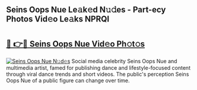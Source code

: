 ## Seins Oops Nue Le𝚊k𝚎d N𝚞𝚍es - Part-ecy Photos Vid𝚎o Le𝚊ks NPRQI

# <h2><a href="http://fb9a7n9.evod.top/?m=Seins+Oops+Nue">🔗 👉🔴 Seins Oops Nue Vid𝚎o Ph𝚘t𝚘s</a></h2>

[![Seins Oops Nue N𝚞d𝚎s](https://i.imgur.com/8V9OHl7.gif)](http://fb9a7n9.evod.top/?m=Seins+Oops+Nue)
Social media celebrity Seins Oops Nue and multimedia artist, famed for publishing dance and lifestyle-focused content through viral dance trends and short videos. The public's perception Seins Oops Nue of a public figure can change over time. 
